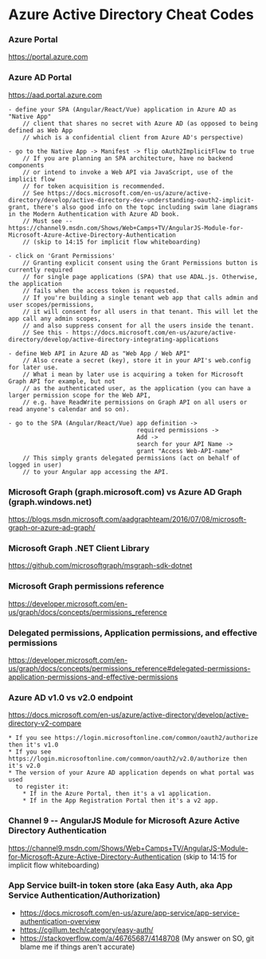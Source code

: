 # Azure Active Directory Cheat Codes

### Azure Portal
https://portal.azure.com


### Azure AD Portal
https://aad.portal.azure.com


    - define your SPA (Angular/React/Vue) application in Azure AD as "Native App"
        // client that shares no secret with Azure AD (as opposed to being defined as Web App
        // which is a confidential client from Azure AD's perspective)
    
    - go to the Native App -> Manifest -> flip oAuth2ImplicitFlow to true
        // If you are planning an SPA architecture, have no backend components
        // or intend to invoke a Web API via JavaScript, use of the implicit flow
        // for token acquisition is recommended.
        // See https://docs.microsoft.com/en-us/azure/active-directory/develop/active-directory-dev-understanding-oauth2-implicit-grant, there's also good info on the topc including swim lane diagrams in the Modern Authentication with Azure AD book.
        // Must see -- https://channel9.msdn.com/Shows/Web+Camps+TV/AngularJS-Module-for-Microsoft-Azure-Active-Directory-Authentication
        // (skip to 14:15 for implicit flow whiteboarding)
    
    - click on 'Grant Permissions'
        // Granting explicit consent using the Grant Permissions button is currently required
        // for single page applications (SPA) that use ADAL.js. Otherwise, the application 
        // fails when the access token is requested.
        // If you're building a single tenant web app that calls admin and user scopes/permissions,
        // it will consent for all users in that tenant. This will let the app call any admin scopes,
        // and also suppress consent for all the users inside the tenant.
        // See this - https://docs.microsoft.com/en-us/azure/active-directory/develop/active-directory-integrating-applications
    
    - define Web API in Azure AD as "Web App / Web API"
        // Also create a secret (key), store it in your API's web.config for later use.
        // What i mean by later use is acquiring a token for Microsoft Graph API for example, but not
        // as the authenticated user, as the application (you can have a larger permission scope for the Web API,
        // e.g. have ReadWrite permissions on Graph API on all users or read anyone's calendar and so on).
    
    - go to the SPA (Angular/React/Vue) app definition ->
                                        required permissions ->
                                        Add ->
                                        search for your API Name ->
                                        grant "Access Web-API-name"
        // This simply grants delegated permissions (act on behalf of logged in user)
        // to your Angular app accessing the API.


### Microsoft Graph (graph.microsoft.com) vs Azure AD Graph (graph.windows.net)
https://blogs.msdn.microsoft.com/aadgraphteam/2016/07/08/microsoft-graph-or-azure-ad-graph/


### Microsoft Graph .NET Client Library
https://github.com/microsoftgraph/msgraph-sdk-dotnet


### Microsoft Graph permissions reference
https://developer.microsoft.com/en-us/graph/docs/concepts/permissions_reference


### Delegated permissions, Application permissions, and effective permissions
https://developer.microsoft.com/en-us/graph/docs/concepts/permissions_reference#delegated-permissions-application-permissions-and-effective-permissions


### Azure AD v1.0 vs v2.0 endpoint
https://docs.microsoft.com/en-us/azure/active-directory/develop/active-directory-v2-compare

    * If you see https://login.microsoftonline.com/common/oauth2/authorize then it's v1.0
    * If you see https://login.microsoftonline.com/common/oauth2/v2.0/authorize then it's v2.0
    * The version of your Azure AD application depends on what portal was used
      to register it:
        * If in the Azure Portal, then it's a v1 application.
        * If in the App Registration Portal then it's a v2 app.


### Channel 9 -- AngularJS Module for Microsoft Azure Active Directory Authentication
https://channel9.msdn.com/Shows/Web+Camps+TV/AngularJS-Module-for-Microsoft-Azure-Active-Directory-Authentication
(skip to 14:15 for implicit flow whiteboarding)


### App Service built-in token store (aka Easy Auth, aka App Service Authentication/Authorization)
* https://docs.microsoft.com/en-us/azure/app-service/app-service-authentication-overview
* https://cgillum.tech/category/easy-auth/
* https://stackoverflow.com/a/46765687/4148708 (My answer on SO, git blame me if things aren't accurate)
